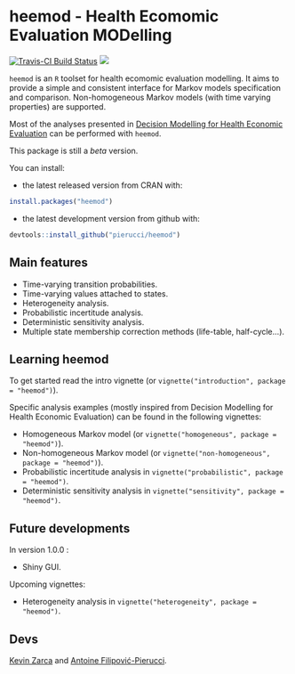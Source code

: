 # heemod - Health Ecomomic Evaluation MODelling

[![Travis-CI Build Status](https://travis-ci.org/pierucci/heemod.svg?branch=master)](https://travis-ci.org/pierucci/heemod) [![](http://www.r-pkg.org/badges/version/heemod)](http://www.r-pkg.org/pkg/heemod)

`heemod` is an `R` toolset for health ecomomic evaluation modelling. It aims to provide a simple and consistent interface for Markov models specification and comparison. Non-homogeneous Markov models (with time varying properties) are supported.

Most of the analyses presented in [Decision Modelling for Health Economic Evaluation](http://ukcatalogue.oup.com/product/9780198526629.do) can be performed with `heemod`.

This package is still a *beta* version.

You can install:

  * the latest released version from CRAN with:

```r
install.packages("heemod")
```

  * the latest development version from github with:

```r
devtools::install_github("pierucci/heemod")
```

## Main features

  * Time-varying transition probabilities.
  * Time-varying values attached to states.
  * Heterogeneity analysis.
  * Probabilistic incertitude analysis.
  * Deterministic sensitivity analysis.
  * Multiple state membership correction methods (life-table, half-cycle...).

## Learning heemod

To get started read the intro vignette (or `vignette("introduction", package = "heemod")`).

Specific analysis examples (mostly inspired from Decision Modelling for Health Economic Evaluation) can be found in the following vignettes:

  * Homogeneous Markov model (or `vignette("homogeneous", package = "heemod")`).
  * Non-homogeneous Markov model (or `vignette("non-homogeneous", package = "heemod")`).
  * Probabilistic incertitude analysis in `vignette("probabilistic", package = "heemod")`.
  * Deterministic sensitivity analysis in `vignette("sensitivity", package = "heemod")`.

## Future developments

In version 1.0.0 :

  * Shiny GUI.

Upcoming vignettes:

  * Heterogeneity analysis in `vignette("heterogeneity", package = "heemod")`.

## Devs

[Kevin Zarca](http://www.urc-eco.fr/Kevin-ZARCA,402) and [Antoine Filipović-Pierucci](https://pierucci.github.io/).
